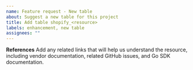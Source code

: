 ```yaml
---
name: Feature request - New table
about: Suggest a new table for this project
title: Add table shopify_<resource>
labels: enhancement, new table
assignees: ""
---
```


**References**
Add any related links that will help us understand the resource, including vendor documentation, related GitHub issues, and Go SDK documentation.
